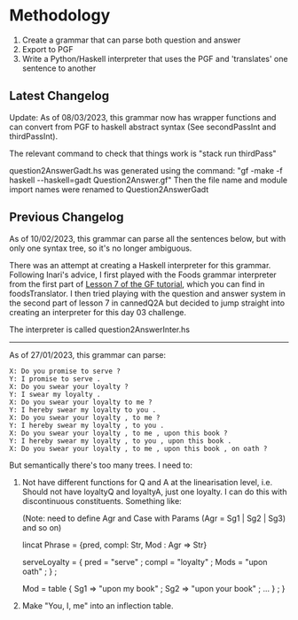 # Methodology

1. Create a grammar that can parse both question and answer
2. Export to PGF
3. Write a Python/Haskell interpreter that uses the PGF and 'translates' one sentence to another

## Latest Changelog

Update: As of 08/03/2023, this grammar now has wrapper functions and can convert from PGF to haskell abstract syntax (See secondPassInt and thirdPassInt).

The relevant command to check that things work is "stack run thirdPass"

question2AnswerGadt.hs was generated using the command: 
"gf -make -f haskell --haskell=gadt Question2Answer.gf"
Then the file name and module import names were renamed to Question2AnswerGadt


## Previous Changelog

As of 10/02/2023, this grammar can parse all the sentences below, but with only one syntax tree, so it's no longer ambiguous.

There was an attempt at creating a Haskell interpreter for this grammar. Following Inari's advice, I first played with the Foods grammar interpreter from the first part of [Lesson 7 of the GF tutorial](http://www.grammaticalframework.org/doc/tutorial/gf-tutorial.html#toc140), which you can find in foodsTranslator. I then tried playing with the question and answer system in the second part of lesson 7 in cannedQ2A but decided to jump straight into creating an interpreter for this day 03 challenge.

The interpreter is called question2AnswerInter.hs

-------------------

As of 27/01/2023, this grammar can parse:

    X: Do you promise to serve ?
    Y: I promise to serve .
    X: Do you swear your loyalty ?
    Y: I swear my loyalty .
    X: Do you swear your loyalty to me ?
    Y: I hereby swear my loyalty to you .
    X: Do you swear your loyalty , to me ?
    Y: I hereby swear my loyalty , to you .
    X: Do you swear your loyalty , to me , upon this book ?
    Y: I hereby swear my loyalty , to you , upon this book .
    X: Do you swear your loyalty , to me , upon this book , on oath ?

But semantically there's too many trees. I need to:

1. Not have different functions for Q and A at the linearisation level, i.e. Should not have loyaltyQ and loyaltyA, just one loyalty. I can do this with discontinuous constituents. Something like:


    (Note: need to define Agr and Case with Params (Agr = Sg1 | Sg2 | Sg3) and so on) 

    lincat Phrase = {pred, compl: Str, Mod : Agr => Str}

    serveLoyalty = {
        pred = "serve" ;
        compl = "loyalty" ;
        Mods = "upon oath" ;
    } ;
    
    Mod = table {
        Sg1 => "upon my book" ;
        Sg2 => "upon your book" ;
        ... } ;
    }

2. Make "You, I, me" into an inflection table. 